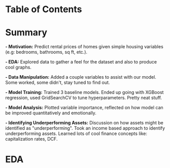 # Table of Contents 

# Summary 
**- Motivation:** Predict rental prices of homes given simple housing variables (e.g: bedrooms, bathrooms, sq ft, etc.).

**- EDA:** Explored data to gather a feel for the dataset and also to produce cool graphs. 

**- Data Manipulation:** Added a couple variables to assist with our model. Some worked, some didn't, stay tuned to find out. 

**- Model Training:** Trained 3 baseline models. Ended up going with XGBoost regression, used GridSearchCV to tune hyperparameters. Pretty neat stuff.

**- Model Analysis:** Plotted variable importance, reflected on how model can be improved quantitatively and emotionally.

**- Identifying Underperforming Assets:** Discussion on how assets might be identified as "underperforming". Took an income based approach to identify underperforming assets. Learned lots of cool finance concepts like: capitalization rates, DCF. 



# EDA 

